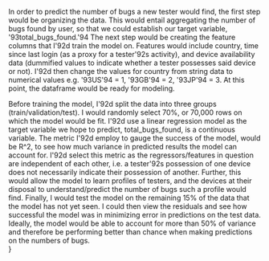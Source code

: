 


In order to predict the number of bugs a new tester would find, the first step would be organizing the data. This would entail aggregating the number of bugs found by user, so that we could establish our target variable, \'93total_bugs_found.\'94  The next step would be creating the feature columns that I\'92d train the model on. Features would include country, time since last login (as a proxy for a tester\'92s activity), and device availability data (dummified values to indicate whether a tester possesses said device or not). I\'92d then change the values for country from string data to numerical values e.g. \'93US\'94 = 1, \'93GB\'94 = 2, \'93JP\'94 = 3. At this point, the dataframe would be ready for modeling.


Before training the model, I\'92d split the data into three groups (train/validation/test). I would randomly select 70%, or 70,000 rows on which the model would be fit. I\'92d use a linear regression model as the target variable we hope to predict, total_bugs_found, is a continuous variable. The metric I\'92d employ to gauge the success of the model, would be R^2, to see how much variance in predicted results the model can account for. I\'92d select this metric as the regressors/features in question are independent of each other, i.e. a tester\'92s possession of one device does not necessarily indicate their possession of another. Further, this would allow the model to learn profiles of testers, and the devices at their disposal to understand/predict the number of bugs such a profile would find. Finally, I would test the model on the remaining 15% of the data that the model has not yet seen. I could then view the residuals and see how successful the model was in minimizing error in predictions on the test data. Ideally, the model would be able to account for more than 50% of variance and therefore be performing better than chance when making predictions on the numbers of bugs.\
}
